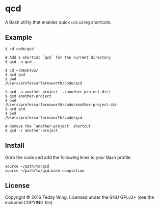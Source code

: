 qcd
===

A Bash utility that enables quick `cd`s using shortcuts.


## Example

	$ cd code/qcd
	
	# Add a shortcut `qcd` for the current directory
	$ qcd -a qcd .
	
	$ cd ~/Desktop/
	$ qcd qcd
	$ pwd
	/Users/professorfarnsworth/code/qcd
	
	$ qcd -a another-project ../another-project-dir/
	$ qcd another-project
	$ pwd
	/Users/professorfarnsworth/code/another-project-dir
	$ qcd qcd
	$ pwd
	/Users/professorfarnsworth/code/qcd
	
	# Remove the `another-project` shortcut
	$ qcd -r another-project


## Install
Grab the code and add the following lines to your Bash profile:

	source ~/path/to/qcd
	source ~/path/to/qcd.bash-completion


## License
Copyright © 2016 Teddy Wing. Licensed under the GNU GPLv3+ (see the included COPYING file).
